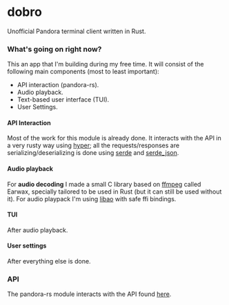 # dobro
Unofficial Pandora terminal client written in Rust.

### What's going on right now?

This an app that I'm building during my free time. It will consist of the following main components (most to least important):

- API interaction (pandora-rs).
- Audio playback.
- Text-based user interface (TUI).
- User Settings.

#### API Interaction
Most of the work for this module is already done. It interacts with the API in a very rusty way using [hyper][hyper]; all
the requests/responses are serializing/deserializing is done using [serde][serde] and [serde_json][serde_json].

#### Audio playback
For **audio decoding** I made a small C library based on [ffmpeg][ffmpeg] called Earwax, specially tailored to be used in Rust (but it can still be used without it). For audio playpack I'm using [libao][libao] with safe ffi bindings.

#### TUI
After audio playback.

#### User settings
After everything else is done.

### API
The pandora-rs module interacts with the API found [here](https://6xq.net/pandora-apidoc/json/).

[hyper]: https://github.com/hyperium/hyper
[serde]: https://github.com/serde-rs/serde
[serde_json]: https://github.com/serde-rs/json

[ffmpeg]: https://www.ffmpeg.org/
[libao]: https://www.xiph.org/ao/
